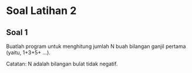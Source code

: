 # Soal Latihan 2

## Soal 1
Buatlah program untuk menghitung jumlah N buah bilangan ganjil pertama (yaitu, 1+3+5+ ...).

Catatan: N adalah bilangan bulat tidak negatif.
